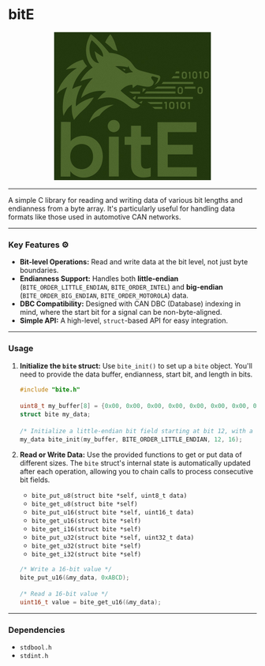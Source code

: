 # bitE

<p align="center">
  <img src="logo.jpg" height="300" alt="Your image description" />
</p>

-----

A simple C library for reading and writing data of various bit lengths and endianness from a byte array. It's particularly useful for handling data formats like those used in automotive CAN networks.

-----

### Key Features ⚙️

  * **Bit-level Operations:** Read and write data at the bit level, not just byte boundaries.
  * **Endianness Support:** Handles both **little-endian** (`BITE_ORDER_LITTLE_ENDIAN`, `BITE_ORDER_INTEL`) and **big-endian** (`BITE_ORDER_BIG_ENDIAN`, `BITE_ORDER_MOTOROLA`) data.
  * **DBC Compatibility:** Designed with CAN DBC (Database) indexing in mind, where the start bit for a signal can be non-byte-aligned.
  * **Simple API:** A high-level, `struct`-based API for easy integration.

-----

### Usage

1.  **Initialize the `bite` struct:**
    Use `bite_init()` to set up a `bite` object. You'll need to provide the data buffer, endianness, start bit, and length in bits.

    ```c
    #include "bite.h"

    uint8_t my_buffer[8] = {0x00, 0x00, 0x00, 0x00, 0x00, 0x00, 0x00, 0x00};
    struct bite my_data;

    /* Initialize a little-endian bit field starting at bit 12, with a length of 16 bits */
    my_data bite_init(my_buffer, BITE_ORDER_LITTLE_ENDIAN, 12, 16);
    ```

2.  **Read or Write Data:**
    Use the provided functions to get or put data of different sizes. The `bite` struct's internal state is automatically updated after each operation, allowing you to chain calls to process consecutive bit fields.

      * `bite_put_u8(struct bite *self, uint8_t data)`
      * `bite_get_u8(struct bite *self)`
      * `bite_put_u16(struct bite *self, uint16_t data)`
      * `bite_get_u16(struct bite *self)`
      * `bite_get_i16(struct bite *self)`
      * `bite_put_u32(struct bite *self, uint32_t data)`
      * `bite_get_u32(struct bite *self)`
      * `bite_get_i32(struct bite *self)`

    <!-- end list -->

    ```c
    /* Write a 16-bit value */
    bite_put_u16(&my_data, 0xABCD);

    /* Read a 16-bit value */
    uint16_t value = bite_get_u16(&my_data);
    ```

-----

### Dependencies

  * `stdbool.h`
  * `stdint.h`
